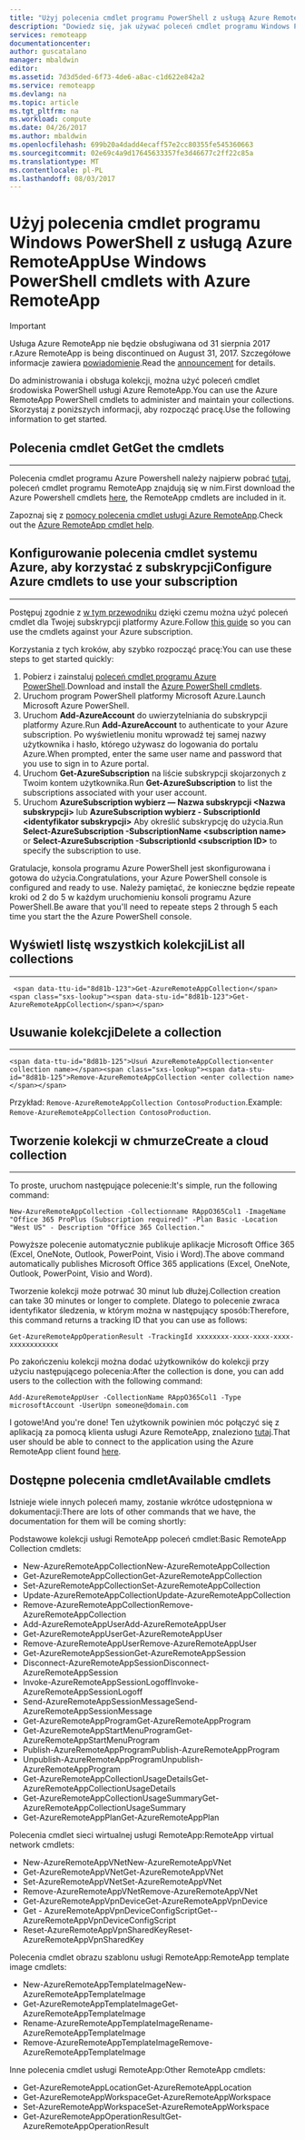 ```yaml
---
title: "Użyj polecenia cmdlet programu PowerShell z usługą Azure RemoteApp | Dokumentacja firmy Microsoft"
description: "Dowiedz się, jak używać poleceń cmdlet programu Windows PowerShell w usłudze Azure RemoteApp."
services: remoteapp
documentationcenter: 
author: guscatalano
manager: mbaldwin
editor: 
ms.assetid: 7d3d5ded-6f73-4de6-a8ac-c1d622e842a2
ms.service: remoteapp
ms.devlang: na
ms.topic: article
ms.tgt_pltfrm: na
ms.workload: compute
ms.date: 04/26/2017
ms.author: mbaldwin
ms.openlocfilehash: 699b20a4dadd4ecaff57e2cc80355fe545360663
ms.sourcegitcommit: 02e69c4a9d17645633357fe3d46677c2ff22c85a
ms.translationtype: MT
ms.contentlocale: pl-PL
ms.lasthandoff: 08/03/2017
---
```

# <a name="use-windows-powershell-cmdlets-with-azure-remoteapp"></a><span data-ttu-id="8d81b-103">Użyj polecenia cmdlet programu Windows PowerShell z usługą Azure RemoteApp</span><span class="sxs-lookup"><span data-stu-id="8d81b-103">Use Windows PowerShell cmdlets with Azure RemoteApp</span></span>
> [!IMPORTANT]
> <span data-ttu-id="8d81b-104">Usługa Azure RemoteApp nie będzie obsługiwana od 31 sierpnia 2017 r.</span><span class="sxs-lookup"><span data-stu-id="8d81b-104">Azure RemoteApp is being discontinued on August 31, 2017.</span></span> <span data-ttu-id="8d81b-105">Szczegółowe informacje zawiera [powiadomienie](https://go.microsoft.com/fwlink/?linkid=821148).</span><span class="sxs-lookup"><span data-stu-id="8d81b-105">Read the [announcement](https://go.microsoft.com/fwlink/?linkid=821148) for details.</span></span>
> 
> 

 <span data-ttu-id="8d81b-106">Do administrowania i obsługa kolekcji, można użyć poleceń cmdlet środowiska PowerShell usługi Azure RemoteApp.</span><span class="sxs-lookup"><span data-stu-id="8d81b-106">You can use the Azure RemoteApp PowerShell cmdlets to administer and maintain your collections.</span></span> <span data-ttu-id="8d81b-107">Skorzystaj z poniższych informacji, aby rozpocząć pracę.</span><span class="sxs-lookup"><span data-stu-id="8d81b-107">Use the following information to get started.</span></span>

## <a name="get-the-cmdlets"></a><span data-ttu-id="8d81b-108">Polecenia cmdlet Get</span><span class="sxs-lookup"><span data-stu-id="8d81b-108">Get the cmdlets</span></span>
- - -
<span data-ttu-id="8d81b-109">Polecenia cmdlet programu Azure Powershell należy najpierw pobrać [tutaj](http://go.microsoft.com/?linkid=9811175), poleceń cmdlet programu RemoteApp znajdują się w nim.</span><span class="sxs-lookup"><span data-stu-id="8d81b-109">First download the Azure Powershell cmdlets [here](http://go.microsoft.com/?linkid=9811175), the RemoteApp cmdlets are included in it.</span></span> 

<span data-ttu-id="8d81b-110">Zapoznaj się z [pomocy polecenia cmdlet usługi Azure RemoteApp](/powershell/module/azure?view=azuresmps-3.7.0).</span><span class="sxs-lookup"><span data-stu-id="8d81b-110">Check out the [Azure RemoteApp cmdlet help](/powershell/module/azure?view=azuresmps-3.7.0).</span></span>

## <a name="configure-azure-cmdlets-to-use-your-subscription"></a><span data-ttu-id="8d81b-111">Konfigurowanie polecenia cmdlet systemu Azure, aby korzystać z subskrypcji</span><span class="sxs-lookup"><span data-stu-id="8d81b-111">Configure Azure cmdlets to use your subscription</span></span>
- - -
<span data-ttu-id="8d81b-112">Postępuj zgodnie z [w tym przewodniku](/powershell/azure/overview) dzięki czemu można użyć poleceń cmdlet dla Twojej subskrypcji platformy Azure.</span><span class="sxs-lookup"><span data-stu-id="8d81b-112">Follow [this guide](/powershell/azure/overview) so you can use the cmdlets against your Azure subscription.</span></span>

<span data-ttu-id="8d81b-113">Korzystania z tych kroków, aby szybko rozpocząć pracę:</span><span class="sxs-lookup"><span data-stu-id="8d81b-113">You can use these steps to get started quickly:</span></span>

1. <span data-ttu-id="8d81b-114">Pobierz i zainstaluj [poleceń cmdlet programu Azure PowerShell](http://go.microsoft.com/?linkid=9811175).</span><span class="sxs-lookup"><span data-stu-id="8d81b-114">Download and install the [Azure PowerShell cmdlets](http://go.microsoft.com/?linkid=9811175).</span></span>
2. <span data-ttu-id="8d81b-115">Uruchom program PowerShell platformy Microsoft Azure.</span><span class="sxs-lookup"><span data-stu-id="8d81b-115">Launch Microsoft Azure PowerShell.</span></span>
3. <span data-ttu-id="8d81b-116">Uruchom **Add-AzureAccount** do uwierzytelniania do subskrypcji platformy Azure.</span><span class="sxs-lookup"><span data-stu-id="8d81b-116">Run **Add-AzureAccount** to authenticate to your Azure subscription.</span></span> <span data-ttu-id="8d81b-117">Po wyświetleniu monitu wprowadź tej samej nazwy użytkownika i hasło, którego używasz do logowania do portalu Azure.</span><span class="sxs-lookup"><span data-stu-id="8d81b-117">When prompted, enter the same user name and password that you use to sign in to Azure portal.</span></span>  
4. <span data-ttu-id="8d81b-118">Uruchom **Get-AzureSubscription** na liście subskrypcji skojarzonych z Twoim kontem użytkownika.</span><span class="sxs-lookup"><span data-stu-id="8d81b-118">Run **Get-AzureSubscription** to list the subscriptions associated with your user account.</span></span> 
5. <span data-ttu-id="8d81b-119">Uruchom **AzureSubscription wybierz — Nazwa subskrypcji &lt;Nazwa subskrypcji&gt;**  lub **AzureSubscription wybierz - SubscriptionId &lt;identyfikator subskrypcji&gt;**  Aby określić subskrypcję do użycia.</span><span class="sxs-lookup"><span data-stu-id="8d81b-119">Run **Select-AzureSubscription -SubscriptionName &lt;subscription name&gt;** or **Select-AzureSubscription -SubscriptionId &lt;subscription ID&gt;** to specify the subscription to use.</span></span>

<span data-ttu-id="8d81b-120">Gratulacje, konsola programu Azure PowerShell jest skonfigurowana i gotowa do użycia.</span><span class="sxs-lookup"><span data-stu-id="8d81b-120">Congratulations, your Azure PowerShell console is configured and ready to use.</span></span> <span data-ttu-id="8d81b-121">Należy pamiętać, że konieczne będzie repeate kroki od 2 do 5 w każdym uruchomieniu konsoli programu Azure PowerShell.</span><span class="sxs-lookup"><span data-stu-id="8d81b-121">Be aware that you'll need to repeate steps 2 through 5 each time you start the the Azure PowerShell console.</span></span>  


## <a name="list-all-collections"></a><span data-ttu-id="8d81b-122">Wyświetl listę wszystkich kolekcji</span><span class="sxs-lookup"><span data-stu-id="8d81b-122">List all collections</span></span>
- - -
     <span data-ttu-id="8d81b-123">Get-AzureRemoteAppCollection</span><span class="sxs-lookup"><span data-stu-id="8d81b-123">Get-AzureRemoteAppCollection</span></span>

## <a name="delete-a-collection"></a><span data-ttu-id="8d81b-124">Usuwanie kolekcji</span><span class="sxs-lookup"><span data-stu-id="8d81b-124">Delete a collection</span></span>
- - -
    <span data-ttu-id="8d81b-125">Usuń AzureRemoteAppCollection<enter collection name></span><span class="sxs-lookup"><span data-stu-id="8d81b-125">Remove-AzureRemoteAppCollection <enter collection name></span></span>

<span data-ttu-id="8d81b-126">Przykład: `Remove-AzureRemoteAppCollection ContosoProduction`.</span><span class="sxs-lookup"><span data-stu-id="8d81b-126">Example:  `Remove-AzureRemoteAppCollection ContosoProduction`.</span></span>

## <a name="create-a-cloud-collection"></a><span data-ttu-id="8d81b-127">Tworzenie kolekcji w chmurze</span><span class="sxs-lookup"><span data-stu-id="8d81b-127">Create a cloud collection</span></span>
- - -
<span data-ttu-id="8d81b-128">To proste, uruchom następujące polecenie:</span><span class="sxs-lookup"><span data-stu-id="8d81b-128">It's simple, run the following command:</span></span>

    New-AzureRemoteAppCollection -Collectionname RAppO365Col1 -ImageName "Office 365 ProPlus (Subscription required)" -Plan Basic -Location "West US" - Description "Office 365 Collection."

<span data-ttu-id="8d81b-129">Powyższe polecenie automatycznie publikuje aplikacje Microsoft Office 365 (Excel, OneNote, Outlook, PowerPoint, Visio i Word).</span><span class="sxs-lookup"><span data-stu-id="8d81b-129">The above command automatically publishes Microsoft Office 365 applications (Excel, OneNote, Outlook, PowerPoint, Visio and Word).</span></span>

<span data-ttu-id="8d81b-130">Tworzenie kolekcji może potrwać 30 minut lub dłużej.</span><span class="sxs-lookup"><span data-stu-id="8d81b-130">Collection creation can take 30 minutes or longer to complete.</span></span> <span data-ttu-id="8d81b-131">Dlatego to polecenie zwraca identyfikator śledzenia, w którym można w następujący sposób:</span><span class="sxs-lookup"><span data-stu-id="8d81b-131">Therefore, this command returns a tracking ID that you can use as follows:</span></span>

    Get-AzureRemoteAppOperationResult -TrackingId xxxxxxxx-xxxx-xxxx-xxxx-xxxxxxxxxxxx

<span data-ttu-id="8d81b-132">Po zakończeniu kolekcji można dodać użytkowników do kolekcji przy użyciu następującego polecenia:</span><span class="sxs-lookup"><span data-stu-id="8d81b-132">After the collection is done, you can add users to the collection with the following command:</span></span>

    Add-AzureRemoteAppUser -CollectionName RAppO365Col1 -Type microsoftAccount -UserUpn someone@domain.com

<span data-ttu-id="8d81b-133">I gotowe!</span><span class="sxs-lookup"><span data-stu-id="8d81b-133">And you're done!</span></span> <span data-ttu-id="8d81b-134">Ten użytkownik powinien móc połączyć się z aplikacją za pomocą klienta usługi Azure RemoteApp, znaleziono [tutaj](https://www.remoteapp.windowsazure.com/).</span><span class="sxs-lookup"><span data-stu-id="8d81b-134">That user should be able to connect to the application using the Azure RemoteApp client found [here](https://www.remoteapp.windowsazure.com/).</span></span>

## <a name="available-cmdlets"></a><span data-ttu-id="8d81b-135">Dostępne polecenia cmdlet</span><span class="sxs-lookup"><span data-stu-id="8d81b-135">Available cmdlets</span></span>
<span data-ttu-id="8d81b-136">Istnieje wiele innych poleceń mamy, zostanie wkrótce udostępniona w dokumentacji:</span><span class="sxs-lookup"><span data-stu-id="8d81b-136">There are lots of other commands that we have, the documentation for them will be coming shortly:</span></span>

<span data-ttu-id="8d81b-137">Podstawowe kolekcji usługi RemoteApp poleceń cmdlet:</span><span class="sxs-lookup"><span data-stu-id="8d81b-137">Basic RemoteApp Collection cmdlets:</span></span> 

* <span data-ttu-id="8d81b-138">New-AzureRemoteAppCollection</span><span class="sxs-lookup"><span data-stu-id="8d81b-138">New-AzureRemoteAppCollection</span></span>
* <span data-ttu-id="8d81b-139">Get-AzureRemoteAppCollection</span><span class="sxs-lookup"><span data-stu-id="8d81b-139">Get-AzureRemoteAppCollection</span></span>
* <span data-ttu-id="8d81b-140">Set-AzureRemoteAppCollection</span><span class="sxs-lookup"><span data-stu-id="8d81b-140">Set-AzureRemoteAppCollection</span></span>
* <span data-ttu-id="8d81b-141">Update-AzureRemoteAppCollection</span><span class="sxs-lookup"><span data-stu-id="8d81b-141">Update-AzureRemoteAppCollection</span></span>
* <span data-ttu-id="8d81b-142">Remove-AzureRemoteAppCollection</span><span class="sxs-lookup"><span data-stu-id="8d81b-142">Remove-AzureRemoteAppCollection</span></span>
* <span data-ttu-id="8d81b-143">Add-AzureRemoteAppUser</span><span class="sxs-lookup"><span data-stu-id="8d81b-143">Add-AzureRemoteAppUser</span></span>
* <span data-ttu-id="8d81b-144">Get-AzureRemoteAppUser</span><span class="sxs-lookup"><span data-stu-id="8d81b-144">Get-AzureRemoteAppUser</span></span>
* <span data-ttu-id="8d81b-145">Remove-AzureRemoteAppUser</span><span class="sxs-lookup"><span data-stu-id="8d81b-145">Remove-AzureRemoteAppUser</span></span>
* <span data-ttu-id="8d81b-146">Get-AzureRemoteAppSession</span><span class="sxs-lookup"><span data-stu-id="8d81b-146">Get-AzureRemoteAppSession</span></span>
* <span data-ttu-id="8d81b-147">Disconnect-AzureRemoteAppSession</span><span class="sxs-lookup"><span data-stu-id="8d81b-147">Disconnect-AzureRemoteAppSession</span></span>
* <span data-ttu-id="8d81b-148">Invoke-AzureRemoteAppSessionLogoff</span><span class="sxs-lookup"><span data-stu-id="8d81b-148">Invoke-AzureRemoteAppSessionLogoff</span></span>
* <span data-ttu-id="8d81b-149">Send-AzureRemoteAppSessionMessage</span><span class="sxs-lookup"><span data-stu-id="8d81b-149">Send-AzureRemoteAppSessionMessage</span></span>
* <span data-ttu-id="8d81b-150">Get-AzureRemoteAppProgram</span><span class="sxs-lookup"><span data-stu-id="8d81b-150">Get-AzureRemoteAppProgram</span></span>
* <span data-ttu-id="8d81b-151">Get-AzureRemoteAppStartMenuProgram</span><span class="sxs-lookup"><span data-stu-id="8d81b-151">Get-AzureRemoteAppStartMenuProgram</span></span>
* <span data-ttu-id="8d81b-152">Publish-AzureRemoteAppProgram</span><span class="sxs-lookup"><span data-stu-id="8d81b-152">Publish-AzureRemoteAppProgram</span></span>
* <span data-ttu-id="8d81b-153">Unpublish-AzureRemoteAppProgram</span><span class="sxs-lookup"><span data-stu-id="8d81b-153">Unpublish-AzureRemoteAppProgram</span></span>
* <span data-ttu-id="8d81b-154">Get-AzureRemoteAppCollectionUsageDetails</span><span class="sxs-lookup"><span data-stu-id="8d81b-154">Get-AzureRemoteAppCollectionUsageDetails</span></span>
* <span data-ttu-id="8d81b-155">Get-AzureRemoteAppCollectionUsageSummary</span><span class="sxs-lookup"><span data-stu-id="8d81b-155">Get-AzureRemoteAppCollectionUsageSummary</span></span>
* <span data-ttu-id="8d81b-156">Get-AzureRemoteAppPlan</span><span class="sxs-lookup"><span data-stu-id="8d81b-156">Get-AzureRemoteAppPlan</span></span>

<span data-ttu-id="8d81b-157">Polecenia cmdlet sieci wirtualnej usługi RemoteApp:</span><span class="sxs-lookup"><span data-stu-id="8d81b-157">RemoteApp virtual network cmdlets:</span></span>

* <span data-ttu-id="8d81b-158">New-AzureRemoteAppVNet</span><span class="sxs-lookup"><span data-stu-id="8d81b-158">New-AzureRemoteAppVNet</span></span>
* <span data-ttu-id="8d81b-159">Get-AzureRemoteAppVNet</span><span class="sxs-lookup"><span data-stu-id="8d81b-159">Get-AzureRemoteAppVNet</span></span>
* <span data-ttu-id="8d81b-160">Set-AzureRemoteAppVNet</span><span class="sxs-lookup"><span data-stu-id="8d81b-160">Set-AzureRemoteAppVNet</span></span>
* <span data-ttu-id="8d81b-161">Remove-AzureRemoteAppVNet</span><span class="sxs-lookup"><span data-stu-id="8d81b-161">Remove-AzureRemoteAppVNet</span></span>
* <span data-ttu-id="8d81b-162">Get-AzureRemoteAppVpnDevice</span><span class="sxs-lookup"><span data-stu-id="8d81b-162">Get-AzureRemoteAppVpnDevice</span></span>
* <span data-ttu-id="8d81b-163">Get - AzureRemoteAppVpnDeviceConfigScript</span><span class="sxs-lookup"><span data-stu-id="8d81b-163">Get-- AzureRemoteAppVpnDeviceConfigScript</span></span>
* <span data-ttu-id="8d81b-164">Reset-AzureRemoteAppVpnSharedKey</span><span class="sxs-lookup"><span data-stu-id="8d81b-164">Reset-AzureRemoteAppVpnSharedKey</span></span>

<span data-ttu-id="8d81b-165">Polecenia cmdlet obrazu szablonu usługi RemoteApp:</span><span class="sxs-lookup"><span data-stu-id="8d81b-165">RemoteApp template image cmdlets:</span></span>

* <span data-ttu-id="8d81b-166">New-AzureRemoteAppTemplateImage</span><span class="sxs-lookup"><span data-stu-id="8d81b-166">New-AzureRemoteAppTemplateImage</span></span>
* <span data-ttu-id="8d81b-167">Get-AzureRemoteAppTemplateImage</span><span class="sxs-lookup"><span data-stu-id="8d81b-167">Get-AzureRemoteAppTemplateImage</span></span>
* <span data-ttu-id="8d81b-168">Rename-AzureRemoteAppTemplateImage</span><span class="sxs-lookup"><span data-stu-id="8d81b-168">Rename-AzureRemoteAppTemplateImage</span></span>
* <span data-ttu-id="8d81b-169">Remove-AzureRemoteAppTemplateImage</span><span class="sxs-lookup"><span data-stu-id="8d81b-169">Remove-AzureRemoteAppTemplateImage</span></span>

<span data-ttu-id="8d81b-170">Inne polecenia cmdlet usługi RemoteApp:</span><span class="sxs-lookup"><span data-stu-id="8d81b-170">Other RemoteApp cmdlets:</span></span>

* <span data-ttu-id="8d81b-171">Get-AzureRemoteAppLocation</span><span class="sxs-lookup"><span data-stu-id="8d81b-171">Get-AzureRemoteAppLocation</span></span>
* <span data-ttu-id="8d81b-172">Get-AzureRemoteAppWorkspace</span><span class="sxs-lookup"><span data-stu-id="8d81b-172">Get-AzureRemoteAppWorkspace</span></span>
* <span data-ttu-id="8d81b-173">Set-AzureRemoteAppWorkspace</span><span class="sxs-lookup"><span data-stu-id="8d81b-173">Set-AzureRemoteAppWorkspace</span></span>
* <span data-ttu-id="8d81b-174">Get-AzureRemoteAppOperationResult</span><span class="sxs-lookup"><span data-stu-id="8d81b-174">Get-AzureRemoteAppOperationResult</span></span>

